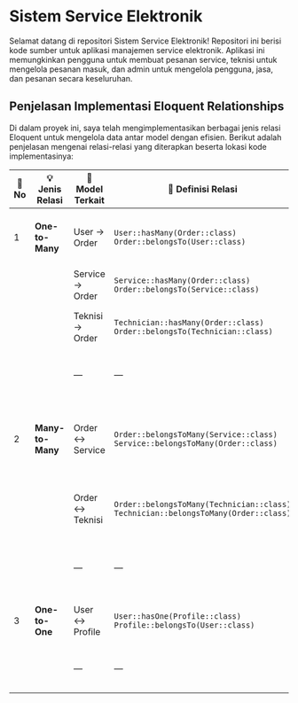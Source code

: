 # Sistem Service Elektronik

Selamat datang di repositori Sistem Service Elektronik! Repositori ini berisi kode sumber untuk aplikasi manajemen service elektronik. Aplikasi ini memungkinkan pengguna untuk membuat pesanan service, teknisi untuk mengelola pesanan masuk, dan admin untuk mengelola pengguna, jasa, dan pesanan secara keseluruhan.

## Penjelasan Implementasi Eloquent Relationships

Di dalam proyek ini, saya telah mengimplementasikan berbagai jenis relasi Eloquent untuk mengelola data antar model dengan efisien. Berikut adalah penjelasan mengenai relasi-relasi yang diterapkan beserta lokasi kode implementasinya:

| 🔢 No | 💡 Jenis Relasi  | 📄 Model Terkait | 🔗 Definisi Relasi                                                                       | 🧑‍💻 Lokasi Kode                                                             | 📌 Keterangan                                              |
| ----- | ---------------- | ---------------- | ---------------------------------------------------------------------------------------- | ----------------------------------------------------------------------------- | ---------------------------------------------------------- |
| 1     | **One-to-Many**  | User → Order     | `User::hasMany(Order::class)` <br> `Order::belongsTo(User::class)`                       | `User.php` (orders)<br>`Order.php` (user)                                     | User (pelanggan) bisa punya banyak pesanan                 |
|       |                  | Service → Order  | `Service::hasMany(Order::class)` <br> `Order::belongsTo(Service::class)`                 | `Service.php` (orders)<br>`Order.php` (service)                               | Satu jasa bisa dipesan banyak kali                         |
|       |                  | Teknisi → Order  | `Technician::hasMany(Order::class)` <br> `Order::belongsTo(Technician::class)`           | `Technician.php` (orders)<br>`Order.php` (technician)                         | Teknisi bisa menangani banyak pesanan                      |
|       |                  | —                | —                                                                                        | `RiwayatPesananController.php` (index) <br> `riwayat_pesanan/index.blade.php` | Menampilkan riwayat & detail pesanan                       |
| 2     | **Many-to-Many** | Order ↔ Service  | `Order::belongsToMany(Service::class)` <br> `Service::belongsToMany(Order::class)`       | `Order.php` (services)<br>`Service.php` (orders)                              | Banyak jasa bisa ditautkan ke satu pesanan, dan sebaliknya |
|       |                  | Order ↔ Teknisi  | `Order::belongsToMany(Technician::class)` <br> `Technician::belongsToMany(Order::class)` | `Order.php`, `Technician.php`                                                 | Satu pesanan bisa ditangani oleh banyak teknisi            |
|       |                  | —                | —                                                                                        | `OrderController.php` (store/update) <br> `order/show.blade.php`              | Input & tampilkan banyak jasa pada pesanan                 |
| 3     | **One-to-One**   | User ↔ Profile   | `User::hasOne(Profile::class)` <br> `Profile::belongsTo(User::class)`                    | `User.php` (profile)<br>`Profile.php` (user)                                  | Satu user memiliki satu data profil tambahan               |
|       |                  | —                | —                                                                                        | `ProfileController.php` (show/edit) <br> `user/profile.blade.php`             | Tampilkan dan ubah profil pengguna                         |



